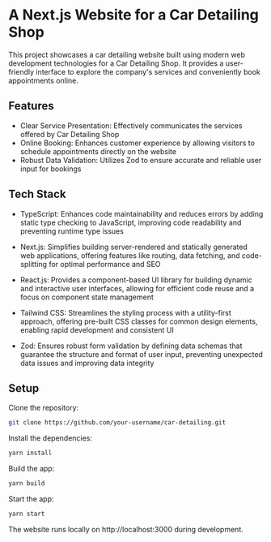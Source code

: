 # A Next.js Website for a Car Detailing Shop

This project showcases a car detailing website built using modern web development technologies for a Car Detailing Shop. It provides a user-friendly interface to explore the company's services and conveniently book appointments online.

## Features

- Clear Service Presentation: Effectively communicates the services offered by Car Detailing Shop
- Online Booking: Enhances customer experience by allowing visitors to schedule appointments directly on the website
- Robust Data Validation: Utilizes Zod to ensure accurate and reliable user input for bookings

## Tech Stack

- TypeScript: Enhances code maintainability and reduces errors by adding static type checking to JavaScript, improving code readability and preventing runtime type issues

- Next.js: Simplifies building server-rendered and statically generated web applications, offering features like routing, data fetching, and code-splitting for optimal performance and SEO

- React.js: Provides a component-based UI library for building dynamic and interactive user interfaces, allowing for efficient code reuse and a focus on component state management

- Tailwind CSS: Streamlines the styling process with a utility-first approach, offering pre-built CSS classes for common design elements, enabling rapid development and consistent UI

- Zod: Ensures robust form validation by defining data schemas that guarantee the structure and format of user input, preventing unexpected data issues and improving data integrity

## Setup

Clone the repository:

```bash
git clone https://github.com/your-username/car-detailing.git
```

Install the dependencies:

```bash
yarn install
```

Build the app:

```bash
yarn build
```

Start the app:

```bash
yarn start
```

The website runs locally on http://localhost:3000 during development.
